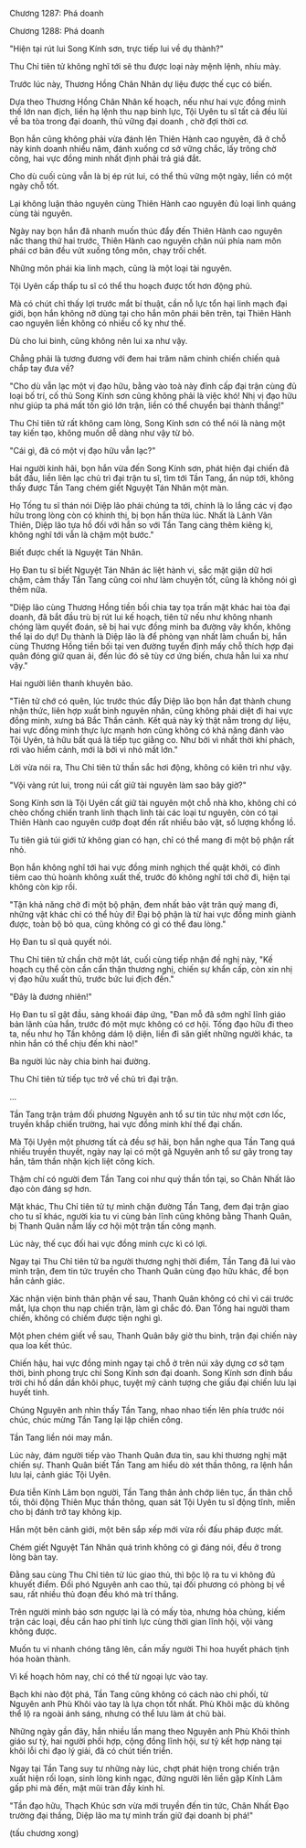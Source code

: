 




Chương 1287: Phá doanh


Chương 1288: Phá doanh

"Hiện tại rút lui Song Kính sơn, trực tiếp lui về dụ thành?"

Thu Chỉ tiên tử không nghĩ tới sẽ thu được loại này mệnh lệnh, nhíu mày.

Trước lúc này, Thương Hồng Chân Nhân dự liệu được thế cục có biến.

Dựa theo Thương Hồng Chân Nhân kế hoạch, nếu như hai vực đồng minh thế lớn nan địch, liền hạ lệnh thu nạp binh lực, Tội Uyên tu sĩ tất cả đều lùi về ba tòa trong đại doanh, thủ vững đại doanh , chờ đợi thời cơ.

Bọn hắn cũng không phải vừa đánh lên Thiên Hành cao nguyên, đã ở chỗ này kinh doanh nhiều năm, đánh xuống cơ sở vững chắc, lấy trông chờ công, hai vực đồng minh nhất định phải trả giá đắt.

Cho dù cuối cùng vẫn là bị ép rút lui, có thể thủ vững một ngày, liền có một ngày chỗ tốt.

Lại không luận thảo nguyên cùng Thiên Hành cao nguyên đủ loại linh quáng cùng tài nguyên.

Ngày nay bọn hắn đã nhanh muốn thúc đẩy đến Thiên Hành cao nguyên nấc thang thứ hai trước, Thiên Hành cao nguyên chân núi phía nam môn phái cơ bản đều vứt xuống tông môn, chạy trối chết.

Những môn phái kia linh mạch, cũng là một loại tài nguyên.

Tội Uyên cấp thấp tu sĩ có thể thu hoạch được tốt hơn động phủ.

Mà có chút chỉ thấy lợi trước mắt bí thuật, cần nỗ lực tổn hại linh mạch đại giới, bọn hắn không nỡ dùng tại cho hắn môn phái bên trên, tại Thiên Hành cao nguyên liền không có nhiều cố kỵ như thế.

Dù cho lui binh, cũng không nên lui xa như vậy.

Chẳng phải là tương đương với đem hai trăm năm chinh chiến chiến quả chắp tay đưa về?

"Cho dù vẫn lạc một vị đạo hữu, bằng vào toà này đỉnh cấp đại trận cùng đủ loại bố trí, cố thủ Song Kính sơn cũng không phải là việc khó! Nhị vị đạo hữu như giúp ta phá mất tốn gió lớn trận, liền có thể chuyển bại thành thắng!"

Thu Chỉ tiên tử rất không cam lòng, Song Kính sơn có thể nói là nàng một tay kiến tạo, không muốn dễ dàng như vậy từ bỏ.

"Cái gì, đã có một vị đạo hữu vẫn lạc?"

Hai người kinh hãi, bọn hắn vừa đến Song Kính sơn, phát hiện đại chiến đã bắt đầu, liền liên lạc chủ trì đại trận tu sĩ, tìm tới Tần Tang, ẩn núp tới, không thấy được Tần Tang chém giết Nguyệt Tán Nhân một màn.

Họ Tống tu sĩ thán nói Diệp lão phái chúng ta tới, chính là lo lắng các vị đạo hữu trong lòng còn có khinh thị, bị bọn hắn thừa lúc. Nhất là Lãnh Vân Thiên, Diệp lão tựa hồ đối với hắn so với Tần Tang càng thêm kiêng kị, không nghĩ tới vẫn là chậm một bước."

Biết được chết là Nguyệt Tán Nhân.

Họ Đan tu sĩ biết Nguyệt Tán Nhân ác liệt hành vi, sắc mặt giận dữ hơi chậm, cảm thấy Tần Tang cũng coi như làm chuyện tốt, cũng là không nói gì thêm nữa.

"Diệp lão cùng Thương Hồng tiền bối chia tay tọa trấn mặt khác hai tòa đại doanh, đã bắt đầu trù bị rút lui kế hoạch, tiên tử nếu như không nhanh chóng làm quyết đoán, sẽ bị hai vực đồng minh ba đường vây khốn, không thể lại do dự! Dụ thành là Diệp lão là để phòng vạn nhất làm chuẩn bị, hắn cùng Thương Hồng tiền bối tại ven đường tuyển định mấy chỗ thích hợp đại quân đóng giữ quan ải, đến lúc đó sẽ tùy cơ ứng biến, chưa hẳn lui xa như vậy."

Hai người liên thanh khuyên bảo.

"Tiên tử chớ có quên, lúc trước thúc đẩy Diệp lão bọn hắn đạt thành chung nhận thức, liên hợp xuất binh nguyên nhân, cũng không phải diệt đi hai vực đồng minh, xưng bá Bắc Thần cảnh. Kết quả này kỳ thật nằm trong dự liệu, hai vực đồng minh thực lực mạnh hơn cũng không có khả năng đánh vào Tội Uyên, tả hữu bất quá là tiếp tục giằng co. Như bởi vì nhất thời khí phách, rơi vào hiểm cảnh, mới là bởi vì nhỏ mất lớn."

Lời vừa nói ra, Thu Chỉ tiên tử thần sắc hơi động, không có kiên trì như vậy.

"Vội vàng rút lui, trong núi cất giữ tài nguyên làm sao bây giờ?"

Song Kính sơn là Tội Uyên cất giữ tài nguyên một chỗ nhà kho, không chỉ có chèo chống chiến tranh linh thạch linh tài các loại tư nguyên, còn có tại Thiên Hành cao nguyên cướp đoạt đến rất nhiều bảo vật, số lượng khổng lồ.

Tu tiên giả túi giới tử không gian có hạn, chỉ có thể mang đi một bộ phận rất nhỏ.

Bọn hắn không nghĩ tới hai vực đồng minh nghịch thế quật khởi, có đỉnh tiêm cao thủ hoành không xuất thế, trước đó không nghĩ tới chở đi, hiện tại không còn kịp rồi.

"Tận khả năng chở đi một bộ phận, đem nhất bảo vật trân quý mang đi, những vật khác chỉ có thể hủy đi! Đại bộ phận là từ hai vực đồng minh giành được, toàn bộ bỏ qua, cũng không có gì có thể đau lòng."

Họ Đan tu sĩ quả quyết nói.

Thu Chỉ tiên tử chần chờ một lát, cuối cùng tiếp nhận đề nghị này, "Kế hoạch cụ thể còn cần cẩn thận thương nghị, chiến sự khẩn cấp, còn xin nhị vị đạo hữu xuất thủ, trước bức lui địch đến."

"Đây là đương nhiên!"

Họ Đan tu sĩ gật đầu, sảng khoái đáp ứng, "Đan mỗ đã sớm nghĩ lĩnh giáo bản lãnh của hắn, trước đó một mực không có cơ hội. Tống đạo hữu đi theo ta, nếu như họ Tần không dám lộ diện, liền đi săn giết những người khác, ta nhìn hắn có thể chịu đến khi nào!"

Ba người lúc này chia binh hai đường.

Thu Chỉ tiên tử tiếp tục trở về chủ trì đại trận.

...

Tần Tang trận trảm đối phương Nguyên anh tổ sư tin tức như một cơn lốc, truyền khắp chiến trường, hai vực đồng minh khí thế đại chấn.

Mà Tội Uyên một phương tất cả đều sợ hãi, bọn hắn nghe qua Tần Tang quá nhiều truyền thuyết, ngày nay lại có một gã Nguyên anh tổ sư gãy trong tay hắn, tâm thần nhận kịch liệt công kích.

Thậm chí có người đem Tần Tang coi như quỷ thần tồn tại, so Chân Nhất lão đạo còn đáng sợ hơn.

Mặt khác, Thu Chỉ tiên tử tự mình chặn đường Tần Tang, đem đại trận giao cho tu sĩ khác, người kia tu vi cùng bản lĩnh cũng không bằng Thanh Quân, bị Thanh Quân nắm lấy cơ hội một trận tấn công mạnh.

Lúc này, thế cục đối hai vực đồng minh cực kì có lợi.

Ngay tại Thu Chỉ tiên tử ba người thương nghị thời điểm, Tần Tang đã lui vào mình trận, đem tin tức truyền cho Thanh Quân cùng đạo hữu khác, để bọn hắn cảnh giác.

Xác nhận viện binh thân phận về sau, Thanh Quân không có chỉ vì cái trước mắt, lựa chọn thu nạp chiến trận, làm gì chắc đó. Đan Tống hai người tham chiến, không có chiếm được tiện nghi gì.

Một phen chém giết về sau, Thanh Quân bây giờ thu binh, trận đại chiến này qua loa kết thúc.

Chiến hậu, hai vực đồng minh ngay tại chỗ ở trên núi xây dựng cơ sở tạm thời, binh phong trực chỉ Song Kính sơn đại doanh. Song Kính sơn đỉnh bầu trời chi hồ dần dần khôi phục, tuyệt mỹ cảnh tượng che giấu đại chiến lưu lại huyết tinh.

Chúng Nguyên anh nhìn thấy Tần Tang, nhao nhao tiến lên phía trước nói chúc, chúc mừng Tần Tang lại lập chiến công.

Tần Tang liền nói may mắn.

Lúc này, đám người tiếp vào Thanh Quân đưa tin, sau khi thương nghị mặt chiến sự. Thanh Quân biết Tần Tang am hiểu dò xét thần thông, ra lệnh hắn lưu lại, cảnh giác Tội Uyên.

Đưa tiễn Kính Lâm bọn người, Tần Tang thân ảnh chớp liên tục, ẩn thân chỗ tối, thôi động Thiên Mục thần thông, quan sát Tội Uyên tu sĩ động tĩnh, miễn cho bị đánh trở tay không kịp.

Hắn một bên cảnh giới, một bên sắp xếp mới vừa rồi đấu pháp được mất.

Chém giết Nguyệt Tán Nhân quá trình không có gì đáng nói, đều ở trong lòng bàn tay.

Đằng sau cùng Thu Chỉ tiên tử lúc giao thủ, thì bộc lộ ra tu vi không đủ khuyết điểm. Đối phó Nguyên anh cao thủ, tại đối phương có phòng bị về sau, rất nhiều thủ đoạn đều khó mà trí thắng.

Trên người mình bảo sơn ngược lại là có mấy tòa, nhưng hỏa chủng, kiếm trận các loại, đều cần hao phí tinh lực cùng thời gian lĩnh hội, vội vàng không được.

Muốn tu vi nhanh chóng tăng lên, cần mấy người Thi hoa huyết phách tịnh hóa hoàn thành.

Vì kế hoạch hôm nay, chỉ có thể từ ngoại lực vào tay.

Bạch khi nào đột phá, Tần Tang cũng không có cách nào chi phối, từ Nguyên anh Phù Khôi vào tay là lựa chọn tốt nhất. Phù Khôi mặc dù không thể lộ ra ngoài ánh sáng, nhưng có thể lưu làm át chủ bài.

Những ngày gần đây, hắn nhiều lần mang theo Nguyên anh Phù Khôi thỉnh giáo sư tỷ, hai người phối hợp, cộng đồng lĩnh hội, sư tỷ kết hợp nàng tại khôi lỗi chi đạo lý giải, đã có chút tiến triển.

Ngay tại Tần Tang suy tư những này lúc, chợt phát hiện trong chiến trận xuất hiện rối loạn, sinh lòng kinh ngạc, đứng người lên liền gặp Kính Lâm gấp phi mà đến, mặt mũi tràn đầy kinh hỉ.

"Tần đạo hữu, Thạch Khúc sơn vừa mới truyền đến tin tức, Chân Nhất Đạo trường đại thắng, Diệp lão ma tự mình trấn giữ đại doanh bị phá!"

(tấu chương xong)




